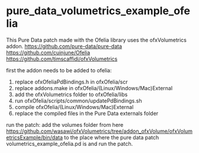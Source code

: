 # pure_data_volumetrics_example_ofelia


This Pure Data patch made with the Ofelia library uses the ofxVolumetrics addon.
https://github.com/pure-data/pure-data
https://github.com/cuinjune/Ofelia
https://github.com/timscaffidi/ofxVolumetrics

first the addon needs to be added to ofelia:
1. replace ofxOfeliaPdBindings.h in ofxOfelia/scr
2. replace addons.make in ofxOfelia/(Linux/Windows/Mac)External
3. add the ofxVolumetrics folder to ofxOfelia/libs
4. run ofxOfelia/scripts/common/updatePdBindings.sh
5. compile ofxOfelia/(Linux/Windows/Mac)External
6. replace the compiled files in the Pure Data externals folder

run the patch:
add the volumes folder from here https://github.com/wasawi/ofxVolumetrics/tree/addon_ofxVolume/ofxVolumetricsExample/bin/data to the place where the pure data patch volumetrics_example_ofelia.pd is and run the patch. 
